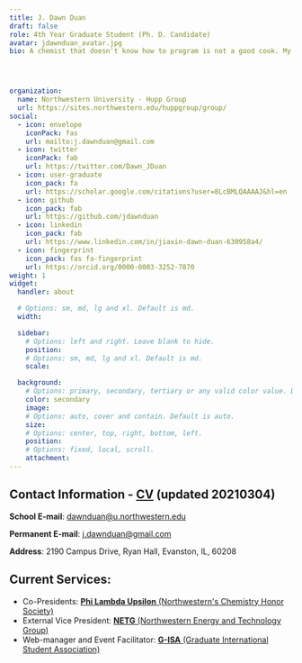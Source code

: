 ```yaml
---
title: J. Dawn Duan
draft: false
role: 4th Year Graduate Student (Ph. D. Candidate)
avatar: jdawnduan_avatar.jpg
bio: A chemist that doesn't know how to program is not a good cook. My research interests include electrochemical properties of materials, measurement techniques including electron microscop, crystallogrphy, diffraction and scattering. I believe automation in labs can promote creative thinking in a research group. <a href = 'https://www.facebook.com/Gudetama' target = '_blank'>Gudetama</a> spirit resides in me.




organization:
  name: Northwestern University - Hupp Group
  url: https://sites.northwestern.edu/huppgroup/group/
social:
  - icon: envelope
    iconPack: fas
    url: mailto:j.dawnduan@gmail.com
  - icon: twitter
    iconPack: fab
    url: https://twitter.com/Dawn_JDuan
  - icon: user-graduate
    icon_pack: fa
    url: https://scholar.google.com/citations?user=8LcBMLQAAAAJ&hl=en
  - icon: github
    icon_pack: fab
    url: https://github.com/jdawnduan
  - icon: linkedin
    icon_pack: fab
    url: https://www.linkedin.com/in/jiaxin-dawn-duan-630958a4/
  - icon: fingerprint
    icon_pack: fas fa-fingerprint
    url: https://orcid.org/0000-0003-3252-7870
weight: 1
widget:
  handler: about

  # Options: sm, md, lg and xl. Default is md.
  width:

  sidebar:
    # Options: left and right. Leave blank to hide.
    position:
    # Options: sm, md, lg and xl. Default is md.
    scale:

  background:
    # Options: primary, secondary, tertiary or any valid color value. Default is primary.
    color: secondary
    image:
    # Options: auto, cover and contain. Default is auto.
    size:
    # Options: center, top, right, bottom, left.
    position:
    # Options: fixed, local, scroll.
    attachment:
---
```


## Contact Information - <a href = "Jiaxin_Duan_NU_HuppGroup_CV.pdf" target="_blank">**CV**</a> (updated 20210304)
**School E-mail**: dawnduan@u.northwestern.edu

**Permanent E-mail**: j.dawnduan@gmail.com

**Address**: 2190 Campus Drive, Ryan Hall, Evanston, IL, 60208

## Current Services:  
- Co-Presidents: <a href = "http://nuplu.weebly.com/">**Phi Lambda Upsilon** (Northwestern's Chemistry Honor Society)</a>
- External Vice President: <a href = "https://sites.northwestern.edu/netg0/">**NETG** (Northwestern Energy and Technology Group)</a>
- Web-manager and Event Facilitator: <a href = "https://sites.northwestern.edu/gisa/">**G-ISA** (Graduate International Student Association)</a>
